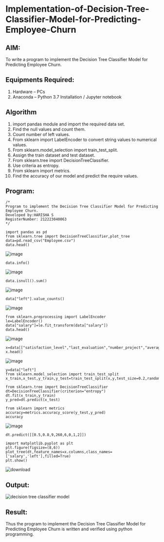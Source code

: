 # Implementation-of-Decision-Tree-Classifier-Model-for-Predicting-Employee-Churn

## AIM:
To write a program to implement the Decision Tree Classifier Model for Predicting Employee Churn.

## Equipments Required:
1. Hardware – PCs
2. Anaconda – Python 3.7 Installation / Jupyter notebook

## Algorithm
1. import pandas module and import the required data set.
2. Find the null values and count them.
3. Count number of left values.
4. From sklearn import LabelEncoder to convert string values to numerical values.
5. From sklearn.model_selection import train_test_split.
6. Assign the train dataset and test dataset.
7. From sklearn.tree import DecisionTreeClassifier.
8. Use criteria as entropy.
9. From sklearn import metrics.
10. Find the accuracy of our model and predict the require values.


## Program:
```
/*
Program to implement the Decision Tree Classifier Model for Predicting Employee Churn.
Developed by:HARISHA S 
RegisterNumber: 212223040063
*/
```
```
import pandas as pd
from sklearn.tree import DecisionTreeClassifier,plot_tree
data=pd.read_csv("Employee.csv")
data.head()
```
![image](https://github.com/user-attachments/assets/fe4f32b3-b657-43fc-ab14-7f7ef670bbf4)
```
data.info()
```
![image](https://github.com/user-attachments/assets/deeff6fe-e15d-49c8-a768-ce9982d4cabb)
```
data.isnull().sum()
```
![image](https://github.com/user-attachments/assets/536157e6-069a-4418-a922-240e4854edc2)
```
data["left"].value_counts()
```
![image](https://github.com/user-attachments/assets/888db987-02b3-4b53-8b7f-cfdf468e1d66)
```
from sklearn.preprocessing import LabelEncoder
le=LabelEncoder()
data["salary"]=le.fit_transform(data["salary"])
data.head()
```
![image](https://github.com/user-attachments/assets/61b66830-ecd4-4435-9782-15021a49b974)
```
x=data[["satisfaction_level","last_evaluation","number_project","average_montly_hours","time_spend_company","Work_accident","promotion_last_5years","salary"]]
x.head()
```
![image](https://github.com/user-attachments/assets/a95c4f79-0d01-4265-a910-dbd08d8d70ec)

```
y=data["left"]
from sklearn.model_selection import train_test_split
x_train,x_test,y_train,y_test=train_test_split(x,y,test_size=0.2,random_state=100)
```
```
from sklearn.tree import DecisionTreeClassifier
dt=DecisionTreeClassifier(criterion="entropy")
dt.fit(x_train,y_train)
y_pred=dt.predict(x_test)
```
```
from sklearn import metrics
accuracy=metrics.accuracy_score(y_test,y_pred)
accuracy
```
![image](https://github.com/user-attachments/assets/62c04fee-356e-4827-aa51-7e50d21c6c8e)
```
dt.predict([[0.5,0.8,9,260,6,0,1,2]])
```
```
import matplotlib.pyplot as plt 
plt.figure(figsize=(8,6))
plot_tree(dt,feature_names=x.columns,class_names=['salary','left'],filled=True)
plt.show()
```
![download](https://github.com/user-attachments/assets/282511a6-31b1-4e80-88c6-2432b1def4b6)

## Output:
![decision tree classifier model](sam.png)


## Result:
Thus the program to implement the  Decision Tree Classifier Model for Predicting Employee Churn is written and verified using python programming.
